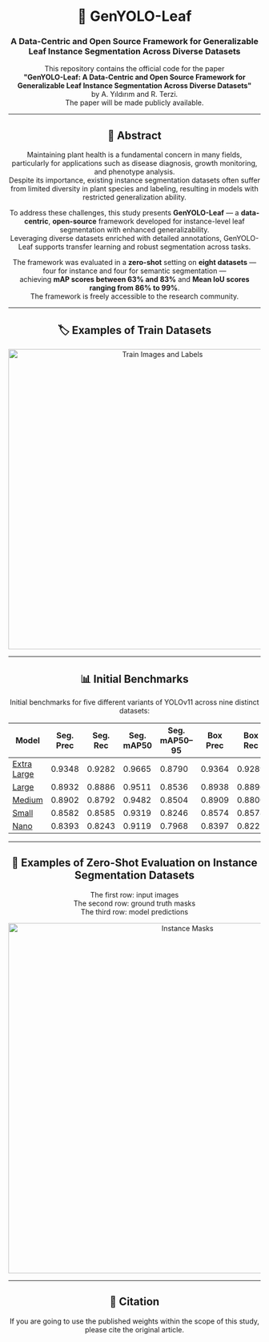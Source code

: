 <div align="center">

# 🌿 GenYOLO-Leaf  
### A Data-Centric and Open Source Framework for Generalizable Leaf Instance Segmentation Across Diverse Datasets  

This repository contains the official code for the paper  
**"GenYOLO-Leaf: A Data-Centric and Open Source Framework for Generalizable Leaf Instance Segmentation Across Diverse Datasets"**  
by A. Yıldırım and R. Terzi.  
The paper will be made publicly available.

</div>

---

<div align="center">

## 🧬 Abstract

Maintaining plant health is a fundamental concern in many fields, particularly for applications such as disease diagnosis, growth monitoring, and phenotype analysis.  
Despite its importance, existing instance segmentation datasets often suffer from limited diversity in plant species and labeling, resulting in models with restricted generalization ability.  

To address these challenges, this study presents **GenYOLO-Leaf** — a **data-centric**, **open-source** framework developed for instance-level leaf segmentation with enhanced generalizability.  
Leveraging diverse datasets enriched with detailed annotations, GenYOLO-Leaf supports transfer learning and robust segmentation across tasks.  

The framework was evaluated in a **zero-shot** setting on **eight datasets** — four for instance and four for semantic segmentation —  
achieving **mAP scores between 63% and 83%** and **Mean IoU scores ranging from 86% to 99%**.  
The framework is freely accessible to the research community.

</div>

---

<div align="center">

## 🏷️ Examples of Train Datasets

<img src="figures/train_sets.jpg" alt="Train Images and Labels" width="600"/>

</div>

---

<div align="center">

## 📊 Initial Benchmarks  
Initial benchmarks for five different variants of YOLOv11 across nine distinct datasets:

</div>

<p align="center">

| **Model** | **Seg. Prec** | **Seg. Rec** | **Seg. mAP50** | **Seg. mAP50–95** | **Box Prec** | **Box Rec** | **Box mAP50** | **Box mAP50–95** |
|----------|---------------|--------------|----------------|-------------------|--------------|-------------|----------------|-------------------|
| [Extra Large](https://github.com/aaslihanyildirim/GenYOLO-Leaf/releases/download/shared_best_models/best_x.pt) | 0.9348 | 0.9282 | 0.9665 | 0.8790 | 0.9364 | 0.9289 | 0.9692 | 0.9141 |
| [Large](https://github.com/aaslihanyildirim/GenYOLO-Leaf/releases/download/shared_best_models/best_l.pt)       | 0.8932 | 0.8886 | 0.9511 | 0.8536 | 0.8938 | 0.8896 | 0.9529 | 0.8861 |
| [Medium](https://github.com/aaslihanyildirim/GenYOLO-Leaf/releases/download/shared_best_models/best_m.pt)      | 0.8902 | 0.8792 | 0.9482 | 0.8504 | 0.8909 | 0.8800 | 0.9500 | 0.8810 |
| [Small](https://github.com/aaslihanyildirim/GenYOLO-Leaf/releases/download/shared_best_models/best_s.pt)       | 0.8582 | 0.8585 | 0.9319 | 0.8246 | 0.8574 | 0.8578 | 0.9320 | 0.8522 |
| [Nano](https://github.com/aaslihanyildirim/GenYOLO-Leaf/releases/download/shared_best_models/best_n.pt)        | 0.8393 | 0.8243 | 0.9119 | 0.7968 | 0.8397 | 0.8222 | 0.9117 | 0.8218 |

</p>

---

<div align="center">

## 🧪 Examples of Zero-Shot Evaluation on Instance Segmentation Datasets

The first row: input images  
The second row: ground truth masks  
The third row: model predictions

<img src="figures/instance masks.jpg" alt="Instance Masks" width="700"/>

</div>

---

<div align="center">

## 📖 Citation

If you are going to use the published weights within the scope of this study, please cite the original article.

</div>
